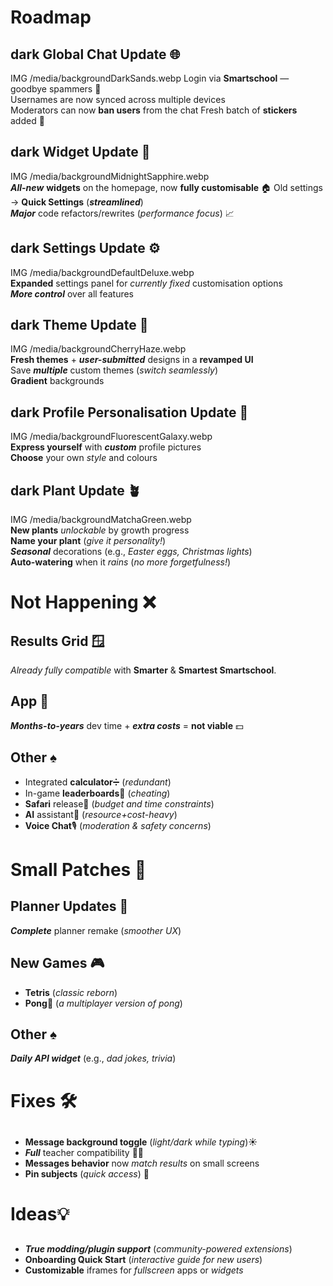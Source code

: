 # Roadmap

## dark Global Chat Update 🌐

IMG /media/backgroundDarkSands.webp
Login via **Smartschool** — goodbye spammers 👋  
Usernames are now synced across multiple devices  
Moderators can now **ban users** from the chat
Fresh batch of **stickers** added 🎉

## dark Widget Update 🧩

IMG /media/backgroundMidnightSapphire.webp  
**_All-new_** **widgets** on the homepage, now **fully customisable** 🏠
Old settings → **Quick Settings** (**_streamlined_**)  
**_Major_** code refactors/rewrites (_performance focus_) 📈

## dark Settings Update ⚙️

IMG /media/backgroundDefaultDeluxe.webp  
**Expanded** settings panel for _currently fixed_ customisation options  
**_More control_** over all features

## dark Theme Update 🎨

IMG /media/backgroundCherryHaze.webp  
**Fresh themes** + **_user-submitted_** designs in a **revamped UI**  
Save **_multiple_** custom themes (_switch seamlessly_)  
**Gradient** backgrounds

## dark Profile Personalisation Update 🪪

IMG /media/backgroundFluorescentGalaxy.webp  
**Express yourself** with **_custom_** profile pictures  
**Choose** your own _style_ and colours

## dark Plant Update 🪴

IMG /media/backgroundMatchaGreen.webp  
**New plants** _unlockable_ by growth progress  
**Name your plant** (_give it personality!_)  
**_Seasonal_** decorations (e.g., _Easter eggs, Christmas lights_)  
**Auto-watering** when it _rains_ (_no more forgetfulness!_)

# Not Happening ❌

## Results Grid 🪟

_Already fully compatible_ with **Smarter** & **Smartest Smartschool**.

## App 📱

**_Months-to-years_** dev time + **_extra costs_** = **not viable** 💵

## Other ♠️

- Integrated **calculator**➗ (_redundant_)
- In-game **leaderboards**🥇 (_cheating_)
- **Safari** release🧭 (_budget and time constraints_)
- **AI** assistant🤖 (_resource+cost-heavy_)
- **Voice Chat**🎙️ (_moderation & safety concerns_)

# Small Patches 🔧

## Planner Updates 📅

**_Complete_** planner remake (_smoother UX_)

## New Games 🎮

- **Tetris** (_classic reborn_)
- **Pong**🏓 (_a multiplayer version of pong_)

## Other ♠️

**_Daily API widget_** (e.g., _dad jokes, trivia_)

# Fixes 🛠️

##

- **Message background toggle** (_light/dark while typing_)☀️
- **_Full_** teacher compatibility 👨‍🏫
- **Messages behavior** now _match results_ on small screens
- **Pin subjects** (_quick access_) 📌

# Ideas💡

##

- **_True modding/plugin support_** (_community-powered extensions_)
- **Onboarding Quick Start** (_interactive guide for new users_)
- **Customizable** iframes for _fullscreen_ apps or _widgets_